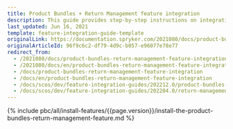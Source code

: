 ```yaml
---
title: Product Bundles + Return Management feature integration
description: This guide provides step-by-step instructions on integrating Product Bundles + Return Management feature into your project.
last_updated: Jun 16, 2021
template: feature-integration-guide-template
originalLink: https://documentation.spryker.com/2021080/docs/product-bundles-return-management-feature-integration
originalArticleId: 96f9c6c2-df79-4d9c-b057-e96077e78e77
redirect_from:
  - /2021080/docs/product-bundles-return-management-feature-integration
  - /2021080/docs/en/product-bundles-return-management-feature-integration
  - /docs/product-bundles-return-management-feature-integration
  - /docs/en/product-bundles-return-management-feature-integration
  - /docs/scos/dev/feature-integration-guides/202212.0/product-bundles-return-management-feature-integration.html
  - /docs/scos/dev/feature-integration-guides/202204.0/return-management-feature-integration.html
---
```

{% include pbc/all/install-features/{{page.version}}/install-the-product-bundles-return-management-feature.md %} <!-- To edit, see /_includes/pbc/all/install-features/202212.0/install-the-product-bundles-return-management-feature.md -->
